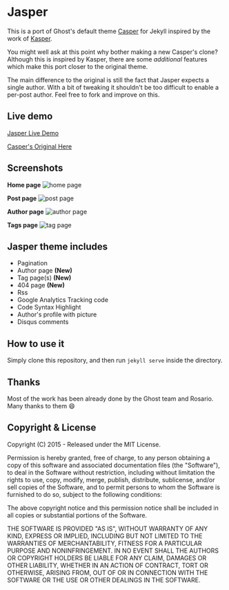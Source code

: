 # Jasper

This is a port of Ghost's default theme [Casper](https://github.com/tryghost/casper) for Jekyll inspired by the work of 
[Kasper](https://github.com/rosario/kasper). 

You might well ask at this point why bother making a new Casper's clone? 
Although this is inspired by Kasper, there are some *additional* features which make this port closer 
to the original theme. 

The main difference to the original is still the fact that Jasper expects a single author. With a 
bit of tweaking it shouldn't be too difficult to enable a per-post author. Feel free to fork and improve on this.

## Live demo

[Jasper Live Demo](https://biomadeira.github.io/jasper)

[Casper's Original Here](https://demo.ghost.io)


## Screenshots

**Home page**
![home page](https://raw.github.com/biomadeira/jasper/master/assets/images/jasper_theme_screen1.png)

**Post page**
![post page](https://raw.github.com/biomadeira/jasper/master/assets/images/jasper_theme_screen2.png)

**Author page**
![author page](https://raw.github.com/biomadeira/jasper/master/assets/images/jasper_theme_screen3.png)

**Tags page**
![tag page](https://raw.github.com/biomadeira/jasper/master/assets/images/jasper_theme_screen4.png)

## Jasper theme includes

* Pagination
* Author page **(New)**
* Tag page(s) **(New)**
* 404 page **(New)**
* Rss
* Google Analytics Tracking code
* Code Syntax Highlight
* Author's profile with picture
* Disqus comments

## How to use it

Simply clone this repository, and then run `jekyll serve` inside the directory.

## Thanks 

Most of the work has been already done by the Ghost team and Rosario. Many thanks to them :smile:


## Copyright & License

Copyright (C) 2015 - Released under the MIT License.

Permission is hereby granted, free of charge, to any person obtaining a copy of this software and associated documentation files (the "Software"), to deal in the Software without restriction, including without limitation the rights to use, copy, modify, merge, publish, distribute, sublicense, and/or sell copies of the Software, and to permit persons to whom the Software is furnished to do so, subject to the following conditions:

The above copyright notice and this permission notice shall be included in all copies or substantial portions of the Software.

THE SOFTWARE IS PROVIDED "AS IS", WITHOUT WARRANTY OF ANY KIND, EXPRESS OR IMPLIED, INCLUDING BUT NOT LIMITED TO THE WARRANTIES OF MERCHANTABILITY, FITNESS FOR A PARTICULAR PURPOSE AND
NONINFRINGEMENT. IN NO EVENT SHALL THE AUTHORS OR COPYRIGHT HOLDERS BE LIABLE FOR ANY CLAIM, DAMAGES OR OTHER LIABILITY, WHETHER IN AN ACTION OF CONTRACT, TORT OR OTHERWISE, ARISING FROM, OUT OF OR IN CONNECTION WITH THE SOFTWARE OR THE USE OR OTHER DEALINGS IN THE SOFTWARE.
